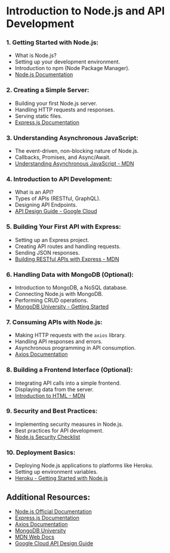 # Introduction to Node.js and API Development

### 1. **Getting Started with Node.js:**
   - What is Node.js?
   - Setting up your development environment.
   - Introduction to npm (Node Package Manager).
   - [Node.js Documentation](https://nodejs.org/en/docs/)

### 2. **Creating a Simple Server:**
   - Building your first Node.js server.
   - Handling HTTP requests and responses.
   - Serving static files.
   - [Express.js Documentation](https://expressjs.com/)

### 3. **Understanding Asynchronous JavaScript:**
   - The event-driven, non-blocking nature of Node.js.
   - Callbacks, Promises, and Async/Await.
   - [Understanding Asynchronous JavaScript - MDN](https://developer.mozilla.org/en-US/docs/Learn/JavaScript/Asynchronous)

### 4. **Introduction to API Development:**
   - What is an API?
   - Types of APIs (RESTful, GraphQL).
   - Designing API Endpoints.
   - [API Design Guide - Google Cloud](https://cloud.google.com/apis/design)

### 5. **Building Your First API with Express:**
   - Setting up an Express project.
   - Creating API routes and handling requests.
   - Sending JSON responses.
   - [Building RESTful APIs with Express - MDN](https://developer.mozilla.org/en-US/docs/Learn/Server-side/Express_Nodejs/Introduction)

### 6. **Handling Data with MongoDB (Optional):**
   - Introduction to MongoDB, a NoSQL database.
   - Connecting Node.js with MongoDB.
   - Performing CRUD operations.
   - [MongoDB University - Getting Started](https://university.mongodb.com/)

### 7. **Consuming APIs with Node.js:**
   - Making HTTP requests with the `axios` library.
   - Handling API responses and errors.
   - Asynchronous programming in API consumption.
   - [Axios Documentation](https://axios-http.com/)

### 8. **Building a Frontend Interface (Optional):**
   - Integrating API calls into a simple frontend.
   - Displaying data from the server.
   - [Introduction to HTML - MDN](https://developer.mozilla.org/en-US/docs/Web/HTML)

### 9. **Security and Best Practices:**
   - Implementing security measures in Node.js.
   - Best practices for API development.
   - [Node.js Security Checklist](https://blog.risingstack.com/node-js-security-checklist/)

### 10. **Deployment Basics:**
   - Deploying Node.js applications to platforms like Heroku.
   - Setting up environment variables.
   - [Heroku - Getting Started with Node.js](https://devcenter.heroku.com/articles/getting-started-with-nodejs)

## Additional Resources:

- [Node.js Official Documentation](https://nodejs.org/en/docs/)
- [Express.js Documentation](https://expressjs.com/)
- [Axios Documentation](https://axios-http.com/)
- [MongoDB University](https://university.mongodb.com/)
- [MDN Web Docs](https://developer.mozilla.org/)
- [Google Cloud API Design Guide](https://cloud.google.com/apis/design)
